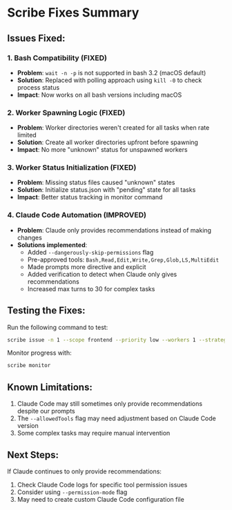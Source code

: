 # Scribe Fixes Summary

## Issues Fixed:

### 1. Bash Compatibility (FIXED)
- **Problem**: `wait -n -p` is not supported in bash 3.2 (macOS default)
- **Solution**: Replaced with polling approach using `kill -0` to check process status
- **Impact**: Now works on all bash versions including macOS

### 2. Worker Spawning Logic (FIXED)
- **Problem**: Worker directories weren't created for all tasks when rate limited
- **Solution**: Create all worker directories upfront before spawning
- **Impact**: No more "unknown" status for unspawned workers

### 3. Worker Status Initialization (FIXED)
- **Problem**: Missing status files caused "unknown" states
- **Solution**: Initialize status.json with "pending" state for all tasks
- **Impact**: Better status tracking in monitor command

### 4. Claude Code Automation (IMPROVED)
- **Problem**: Claude only provides recommendations instead of making changes
- **Solutions implemented**:
  - Added `--dangerously-skip-permissions` flag
  - Pre-approved tools: `Bash,Read,Edit,Write,Grep,Glob,LS,MultiEdit`
  - Made prompts more directive and explicit
  - Added verification to detect when Claude only gives recommendations
  - Increased max turns to 30 for complex tasks

## Testing the Fixes:

Run the following command to test:
```bash
scribe issue -n 1 --scope frontend --priority low --workers 1 --strategy single-pr --yes
```

Monitor progress with:
```bash
scribe monitor
```

## Known Limitations:

1. Claude Code may still sometimes only provide recommendations despite our prompts
2. The `--allowedTools` flag may need adjustment based on Claude Code version
3. Some complex tasks may require manual intervention

## Next Steps:

If Claude continues to only provide recommendations:
1. Check Claude Code logs for specific tool permission issues
2. Consider using `--permission-mode` flag
3. May need to create custom Claude Code configuration file